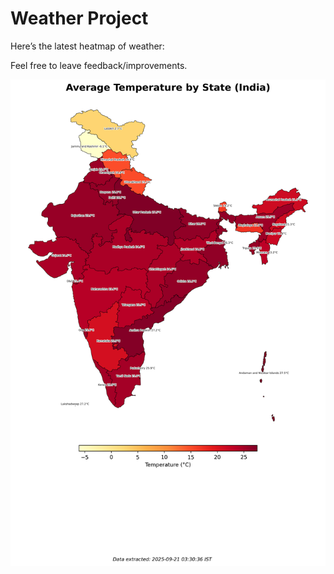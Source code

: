 # Weather Project

Here’s the latest heatmap of weather:

Feel free to leave feedback/improvements.

![India Heatmap](docs/assets/india_heatmap.png?v=CF2406)
